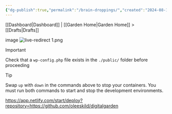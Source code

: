 ```yaml
---
{"dg-publish":true,"permalink":"/brain-droppings/","created":"2024-08-19T18:43:29.139-07:00","updated":"2024-09-19T08:11:35.565-07:00"}
---
```


[[Dashboard\|Dashboard]] | [[Garden Home\|Garden Home]] > [[Drafts\|Drafts]]

image
![live-redirect 1.png](/img/user/attachments/live-redirect%201.png)


> [!IMPORTANT]  
> Check that a `wp-config.php` file exists in the `./public/` folder before proceeding

> [!TIP]  
> Swap `up` with `down` in the commands above to stop your containers. You must run both commands to start and stop the development environments.


https://app.netlify.com/start/deploy?repository=https://github.com/oleeskild/digitalgarden

<canvas height="0" width="0" style="display: block; box-sizing: border-box; height: 0px; width: 0px;"></canvas><canvas height="0" width="0" style="display: block; box-sizing: border-box; height: 0px; width: 0px;"></canvas><canvas height="0" width="0" style="display: block; box-sizing: border-box; height: 0px; width: 0px;"></canvas>

<canvas height="0" width="0" style="display: block; box-sizing: border-box; height: 0px; width: 0px;"></canvas>


